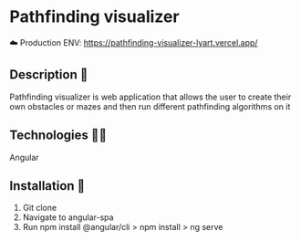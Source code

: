 # Pathfinding visualizer

☁️ Production ENV: https://pathfinding-visualizer-lyart.vercel.app/

## Description 📜

Pathfinding visualizer is web application that allows the user to create their own obstacles or mazes and then run different pathfinding algorithms on it

## Technologies 👨‍💻

Angular

## Installation 🏧

1. Git clone <project>
2. Navigate to angular-spa
3. Run npm install @angular/cli > npm install > ng serve
